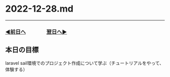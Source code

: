 # 2022-12-28.md

---
### [◀️前日へ](https://github.com/yuasys/chatty-journal/blob/main/2022/12/2022-12-27.md)&emsp;&emsp;&emsp;&emsp;[翌日へ▶️](https://github.com/yuasys/chatty-journal/blob/main/2022/12/2022-12-39.md)


## 本日の目標

laravel sail環境でのプロジェクト作成について学ぶ（チュートリアルをやって、体験する）
